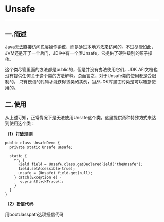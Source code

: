 # Unsafe
---
## 一.简述
Java无法直接访问底层操作系统，而是通过本地方法来访问的。不过尽管如此，JVM还是开了一个后门，JDK中有一个类Unsafe，它提供了硬件级别的原子操作。

这个类尽管里面的方法都是public的，但是并没有办法使用它们，JDK API文档也没有提供任何关于这个类的方法解释。总而言之，对于Unsafe类的使用都是受限制的，
只有授信的代码才能获得该类的实例，当然JDK库里面的类是可以随意使用的。

## 二.使用
从上述可知，正常情况下是无法使用Unsafe这个类。这里提供两种特殊方式来达到使用这个类：

**（1）打破规则**
```
public class UnsafeDemo {
  private static Unsafe unsafe;
  
  static {
    try {
      Field field = Unsafe.class.getDeclaredField("theUnsafe");
      field.setAccessible(true);
      unsafe = (Unsafe) field.get(null);
    } catch(Exception e) {
       e.printStackTrace();
    }
  }
}

```
**（2）授信代码**

用bootclasspath选项授信代码
